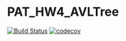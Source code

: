 # PAT_HW4_AVLTree
[![Build Status](https://app.travis-ci.com/SaikrishnaBhopathi2086040/PAT_HW4_AVLTree.svg?branch=master)](https://app.travis-ci.com/SaikrishnaBhopathi2086040/PAT_HW4_AVLTree)
[![codecov](https://codecov.io/gh/SaikrishnaBhopathi2086040/PAT_HW4_AVLTree/branch/master/graph/badge.svg?token=GXA1NT8CHS)](https://codecov.io/gh/SaikrishnaBhopathi2086040/PAT_HW4_AVLTree)
